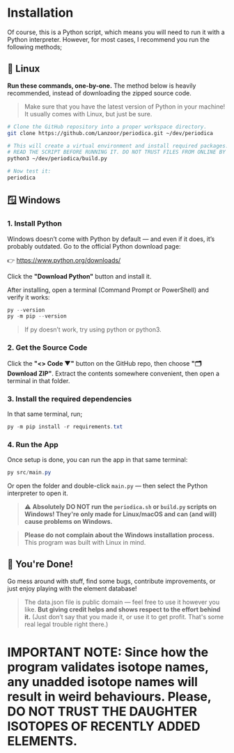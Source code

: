 # Installation

Of course, this is a Python script, which means you will need to run it with a Python interpreter.
However, for most cases, I recommend you run the following methods;

## 🐧 Linux

**Run these commands, one-by-one.** The method below is heavily recommended, instead of downloading the zipped source code.

> Make sure that you have the latest version of Python in your machine! It usually comes with Linux, but just be sure.

```bash
# Clone the GitHub repository into a proper workspace directory.
git clone https://github.com/Lanzoor/periodica.git ~/dev/periodica

# This will create a virtual environment and install required packages. Also, it will create a symlink to ~/.local/bin/periodica, where you can run the program without having to worry.
# READ THE SCRIPT BEFORE RUNNING IT. DO NOT TRUST FILES FROM ONLINE BY DEFAULT.
python3 ~/dev/periodica/build.py

# Now test it:
periodica
```

## 🪟 Windows

### 1. Install Python

Windows doesn’t come with Python by default — and even if it does, it’s probably outdated.
Go to the official Python download page:

👉 https://www.python.org/downloads/

Click the **"Download Python"** button and install it.

After installing, open a terminal (Command Prompt or PowerShell) and verify it works:

```ps1
py --version
py -m pip --version
```

> If py doesn’t work, try using python or python3.

### 2. Get the Source Code

Click the **"<> Code ▼"** button on the GitHub repo, then choose **"🗂️ Download ZIP"**.
Extract the contents somewhere convenient, then open a terminal in that folder.

### 3. Install the required dependencies

In that same terminal, run;

```ps1
py -m pip install -r requirements.txt
```

### 4. Run the App

Once setup is done, you can run the app in that same terminal:

```ps1
py src/main.py
```

Or open the folder and double-click `main.py` — then select the Python interpreter to open it.

> ⚠️ **Absolutely DO NOT run the `periodica.sh` or `build.py` scripts on Windows! They're only made for Linux/macOS and can (and will) cause problems on Windows.**

> **Please do not complain about the Windows installation process.** This program was built with Linux in mind.

## 🎉 You're Done!

Go mess around with stuff, find some bugs, contribute improvements, or just enjoy playing with the element database!

> The data.json file is public domain — feel free to use it however you like. **But giving credit helps and shows respect to the effort behind it.** (Just don’t say that you made it, or use it to get profit. That's some real legal trouble right there.)

# IMPORTANT NOTE: Since how the program validates isotope names, any unadded isotope names will result in weird behaviours. Please, DO NOT TRUST THE DAUGHTER ISOTOPES OF RECENTLY ADDED ELEMENTS.
